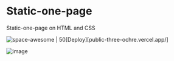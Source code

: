 # Static-one-page
Static-one-page on HTML and CSS

  ![space-awesome | 50](https://user-images.githubusercontent.com/39736373/216979490-784fa924-8090-44a6-8180-d0291c48878b.svg)[Deploy][public-three-ochre.vercel.app/]

 ![image](https://user-images.githubusercontent.com/39736373/216977262-80be2bba-90b7-4b24-97a0-9abf4d3169cd.png)
